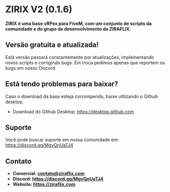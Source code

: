 # ZIRIX V2 (0.1.6)
**ZIRIX é uma base vRPex para FiveM, com um conjunto de scripts da comunidade e do grupo de desenvolvimento da ZIRAFLIX**.

## Versão gratuita e atualizada!
Está versão passará constantemente por atualizações, implementando novos scripts e corrigindo bugs. Em troca pedimos apenas que reportem os bugs em nosso Discord.

## Está tendo problemas para baixar?
Caso o download da base esteja corrompendo, baixe utilizando o Github desktop.
- Download do Github Desktop: https://desktop.github.com

## Suporte
Você pode buscar suporte em nossa comunidade em: https://discord.gg/MgvQnUaTJ4

## Contato
- **Comercial: contato@ziraflix.com**
- **Discord: https://discord.gg/MgvQnUaTJ4**
- **Website: https://ziraflix.com**
